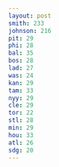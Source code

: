 ```yaml
---
layout: post
smith: 233
johnson: 216
pit: 29
phi: 28
bal: 35
bos: 28
lad: 27
was: 24
kan: 29
tam: 33
nyy: 29
cle: 29
tor: 22
stl: 28
min: 29
hou: 33
atl: 26
sdg: 20
---
```

